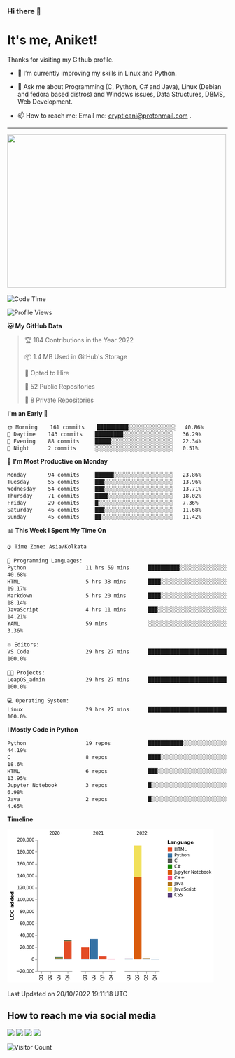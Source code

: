 ### Hi there 👋

   # It's me, Aniket!
   Thanks for visiting my Github profile.

<!--
**crypticani/crypticani** is a ✨ _special_ ✨ repository because its `README.md` (this file) appears on your GitHub profile. -->

- 🌱 I’m currently improving my skills in Linux and Python.

- 💬 Ask me about Programming (C, Python, C# and Java), Linux (Debian and fedora based distros) and Windows issues, Data Structures, DBMS, Web Development.

- 📫 How to reach me: Email me: crypticani@protonmail.com .

---

<a href="#"><img src="https://github-readme-stats.vercel.app/api?username=crypticani&show_icons=true&hide_border=false&layout=default&theme=dracula&count_private=true" width="500" height="350"></a>

<!--START_SECTION:waka-->
![Code Time](http://img.shields.io/badge/Code%20Time-204%20hrs%206%20mins-blue)

![Profile Views](http://img.shields.io/badge/Profile%20Views-0-blue)

**🐱 My GitHub Data** 

> 🏆 184 Contributions in the Year 2022
 > 
> 📦 1.4 MB Used in GitHub's Storage 
 > 
> 💼 Opted to Hire
 > 
> 📜 52 Public Repositories 
 > 
> 🔑 8 Private Repositories  
 > 
**I'm an Early 🐤** 

```text
🌞 Morning    161 commits    ██████████░░░░░░░░░░░░░░░   40.86% 
🌆 Daytime    143 commits    █████████░░░░░░░░░░░░░░░░   36.29% 
🌃 Evening    88 commits     █████░░░░░░░░░░░░░░░░░░░░   22.34% 
🌙 Night      2 commits      ░░░░░░░░░░░░░░░░░░░░░░░░░   0.51%

```
📅 **I'm Most Productive on Monday** 

```text
Monday       94 commits     ██████░░░░░░░░░░░░░░░░░░░   23.86% 
Tuesday      55 commits     ███░░░░░░░░░░░░░░░░░░░░░░   13.96% 
Wednesday    54 commits     ███░░░░░░░░░░░░░░░░░░░░░░   13.71% 
Thursday     71 commits     ████░░░░░░░░░░░░░░░░░░░░░   18.02% 
Friday       29 commits     █░░░░░░░░░░░░░░░░░░░░░░░░   7.36% 
Saturday     46 commits     ███░░░░░░░░░░░░░░░░░░░░░░   11.68% 
Sunday       45 commits     ██░░░░░░░░░░░░░░░░░░░░░░░   11.42%

```


📊 **This Week I Spent My Time On** 

```text
⌚︎ Time Zone: Asia/Kolkata

💬 Programming Languages: 
Python                   11 hrs 59 mins      ██████████░░░░░░░░░░░░░░░   40.68% 
HTML                     5 hrs 38 mins       ████░░░░░░░░░░░░░░░░░░░░░   19.17% 
Markdown                 5 hrs 20 mins       ████░░░░░░░░░░░░░░░░░░░░░   18.14% 
JavaScript               4 hrs 11 mins       ███░░░░░░░░░░░░░░░░░░░░░░   14.21% 
YAML                     59 mins             ░░░░░░░░░░░░░░░░░░░░░░░░░   3.36%

🔥 Editors: 
VS Code                  29 hrs 27 mins      █████████████████████████   100.0%

🐱‍💻 Projects: 
LeapOS_admin             29 hrs 27 mins      █████████████████████████   100.0%

💻 Operating System: 
Linux                    29 hrs 27 mins      █████████████████████████   100.0%

```

**I Mostly Code in Python** 

```text
Python                   19 repos            ███████████░░░░░░░░░░░░░░   44.19% 
C                        8 repos             ████░░░░░░░░░░░░░░░░░░░░░   18.6% 
HTML                     6 repos             ███░░░░░░░░░░░░░░░░░░░░░░   13.95% 
Jupyter Notebook         3 repos             █░░░░░░░░░░░░░░░░░░░░░░░░   6.98% 
Java                     2 repos             █░░░░░░░░░░░░░░░░░░░░░░░░   4.65%

```


**Timeline**

![Chart not found](https://raw.githubusercontent.com/crypticani/crypticani/master/charts/bar_graph.png) 


 Last Updated on 20/10/2022 19:11:18 UTC
<!--END_SECTION:waka-->

## How to reach me via social media
<p>
<a href="https://www.linkedin.com/in/crypticani/"><img src="https://img.shields.io/badge/-LinkedIn-blue?&style=for-the-badge&logo=linkedin&logoColor=white" height=30></a> 
<a href="https://twitter.com/crypticani"><img src="https://img.shields.io/badge/twitter-%231DA1F2.svg?&style=for-the-badge&logo=twitter&logoColor=white" height=30></a> 
<a href="https://www.quora.com/profile/Cryptic-Ani"><img src="https://img.shields.io/badge/-Quora-critical?&style=for-the-badge&logo=quora&logoColor=white" height=30></a>   
<a href="https://t.me/crypticani"><img src="https://img.shields.io/badge/-Telegram-informational?&style=for-the-badge&logo=telegram&logoColor=white" height=30></a> 

</p>

![Visitor Count](https://profile-counter.glitch.me/{crypticani}/count.svg)

